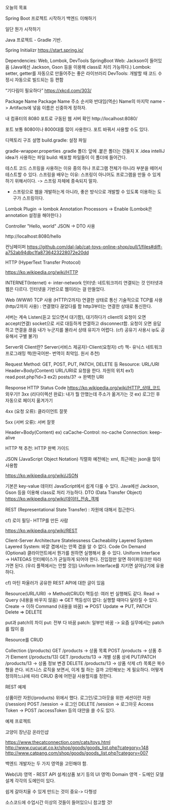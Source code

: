 오늘의 목표

Spring Boot 프로젝트 시작하기
백엔드 이해하기

일단 뭔가 시작하기

Java 프로젝트 - Gradle 기반.

Spring Initializr
https://start.spring.io/

Dependencies: Web, Lombok, DevTools
SpringBoot Web: Jackson이 들어있음
(Java에선 Jackson, Gson 등을 이용해 class로 처리 가능하다.)
Lombok: setter, getter를 자동으로 만들어주는 좋은 라이브러리
DevTools: 개발할 때 코드 수정시 자동으로 빌드되는 등 편함


“기다림이 필요하다”
https://xkcd.com/303/

Package Name
Package Name 주소 순서와 반대임(역순)
Name의 마지막 name -> Artifacts에 넣음
이름은 신중하게 정하자.


내 컴퓨터의 8080 포트로 구동된 웹 서버 확인
http://localhost:8080/

포트
보통 8080이나 8000대를 많이 사용한다.
포트 바꿔서 사용할 수도 있다.

디렉토리 구조 설명
build.gradle: 설정 파일

gradle-wrapper.properties
.gradle 폴더: 앞에 .붙은 폴더는 건들지 X
.idea intelliJ idea가 사용하는 파일
build: 배포할 파일들이 이 폴더에 들어간다.		


테스트 코드
스프링을 사용하는 이유 중의 하나
프로그램 전체가 아니라 부분을 떼어서 테스트할 수 있다.
스프링을 배우는 이유: 스프링이 아니어도 프로그램을 만들 수 있게 하기 위해서이다.
-> 스프링 자체에 종속되지 말자.
- 스프링으로 웹을 개발하는게 아니라, 좋은 방식으로 개발할 수 있도록 이용하는 도구가 스프링이다.



Lombok
Plugin → lombok
Annotation Processors → Enable
(Lombok은 annotation 설정을 해야한다.)
	
Controller
"Hello, world"
JSON → DTO 사용

http://localhost:8080/hello

컨닝페이퍼
https://github.com/dal-lab/cat-toys-online-shop/pull/1/files#diff-a752ab94dbc1fa8736423228072e20dd



HTTP (HyperText Transfer Protocol)

https://ko.wikipedia.org/wiki/HTTP

INTERNET(Internet) ← inter-network
인터넷: 네트워크끼리 연결되는 것
인터넷과 웹은 다르다.
인터넷을 기반으로 웹이라는 걸 만들었다.

Web (WWW)
TCP 사용 (HTTP/2까지)
연결한 상태로 통신
기술적으로 TCP를 사용(http/2까지 사용)
: 연결했다 끊었다를 함
http3부터는 연결한 상태로 통신한다.

서버는 계속 Listen(듣고 있으면서 대기함), 대기하다가 client의 요청이 오면 accept(연결)
socket으로 서로 대등하게 연결하고 disconnect함.
요청이 오면 응답하고 연결을 끊음
내가 누군지를 몰라서 상태 유지가 어렵다.
(cf) 공유기 사용시 ip도 공유해서 구별 불가)


								
Server와 Client란?
Server(서비스 제공자)-Client(요청자)
cf) 책- 유닉스 네트워크 프로그래밍 책(한국어판- 번역이 최악임. 원서 추천)


Request
Method: GET, POST, PUT, PATCH, DELETE 등
Resource: URL/URI
Header+Body(Content)
URL/URI로 요청을 한다.
자원의 위치
ex1) read.post.php?id=3 
ex2) posts/3? -> 완벽한 URI

Response
HTTP Status Code
https://ko.wikipedia.org/wiki/HTTP_상태_코드
외우기!!
3xx (리다이렉션 완료): 내가 뭘 안했는데 주소가 옮겨가는 것
ex) 로그인 후 자동으로 페이지 옮겨가기

4xx (요청 오류): 클라이언트 잘못

5xx (서버 오류): 서버 잘못



Header+Body(Content)
ex) 
caCache-Control: no-cache
Connection: keep-alive


HTTP 책 추천:  HTTP 완벽 가이드

JSON (JavaScript Object Notation)
직렬화
예전에는 xml, 최근에는 json을 많이 사용함


https://ko.wikipedia.org/wiki/JSON

기본은 key-value 데이터
JavaScript에서 쉽게 다룰 수 있다.
Java에선 Jackson, Gson 등을 이용해 class로 처리 가능하다.
DTO (Data Transfer Object)
https://ko.wikipedia.org/wiki/데이터_전송_객체


REST (Representational State Transfer)
: 자원에 대해서 접근한다.

cf) 로이 필딩- HTTP를 만든 사람

https://ko.wikipedia.org/wiki/REST

Client-Server Architecture
Statelessness
Cacheability
Layered System
Layered System: 바깥 겹에서는 안쪽 겹을 알 수 없다.
Code On Demand (Optional)
클라이언트에서 뭔가를 원하면 실행해서 줄 수 있다.
Uniform Interface → HATEOAS
 인터페이스가 균일하게 되어야 한다.
진입점만 알면 하이퍼링크만 따라가면 된다.
(우리 플젝에서는 안할 것임)
Uniform Interface를 지키면 살아남기에 유용하다.

cf) 마틴 파울러가 공유한 REST API에 대한 글이 있음


Resource(URL/URI) → Method(CRUD)
멱등성: 여러 번 실행해도 같다.
Read → Query (내용을 바꾸지 않음) ⇒ GET
멱등성이 없다: 실행할 때마다 달라질 수 있다.
Create → 이하 Command (내용을 바꿈) ⇒ POST
Update ⇒ PUT, PATCH
Delete ⇒ DELETE

put과 patch의 차이
put: 전부 다 바꿈
patch: 일부만 바꿈
-> 요즘 실무에서는 patch를 많이 씀


Resource를 CRUD

Collection (/products)
GET /products → 상품 목록
POST /products → 상품 추가
Element (/products/13)
GET /products/13 → 개별 상품 상세
PUT/PATCH /products/13 → 상품 정보 변경
DELETE /products/13 → 상품 삭제
cf) 목록은 복수형을 쓴다.
비즈니스 로직을 보면서, 이게 뭘 하는 걸까 고민해보는 게 필요하다.
어떻게 정의하느냐에 따라 CRUD 중에 어떤걸 사용할지를 정한다.



REST 예제

상품이란 자원(/products)
위에서 했다.
로그인/로그아웃을 위한 세션이란 자원(/session)
POST /session → 로그인
DELETE /session → 로그아웃
Access Token → POST /accessToken 등의 대안을 쓸 수도 있다.

예제 프로젝트

고양이 장난감 온라인샵

https://www.thecatconnection.com/cats/toys.html
http://www.cucucat.co.kr/shop/goods/goods_list.php?category=148
http://www.catpang.com/shop/goods/goods_list.php?category=007

백엔드 개발자는 두 가지 영역을 고민해야 함.

Web(UI) 영역 - REST API 설계(상품 보기 등의 UI 영역)
Domain 영역 - 도메인 모델 설계
각각의 도메인이 있다.

쉽게 갈아치울 수 있게 만드는 것이 중요-> 다형성

소스코드에 수업시간 이상의 것들이 들어있으니 참고할 것!



